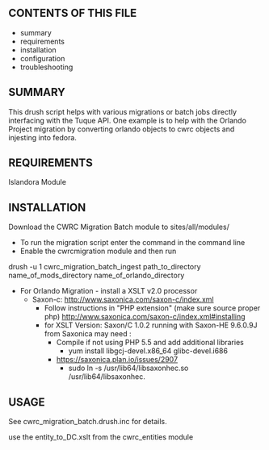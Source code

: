 
CONTENTS OF THIS FILE
---------------------

 * summary
 * requirements
 * installation
 * configuration
 * troubleshooting

SUMMARY
-------

This drush script helps with various migrations or batch jobs directly interfacing with the Tuque API. One example is to help with the Orlando Project migration by converting orlando objects to cwrc objects and injesting into fedora.

REQUIREMENTS
------------

Islandora Module

INSTALLATION
------------

Download the CWRC Migration Batch module to sites/all/modules/

* To run the migration script enter the command in the command line
* Enable the cwrcmigration module and then run 

drush -u 1 cwrc_migration_batch_ingest path_to_directory name_of_mods_directory name_of_orlando_directory

* For Orlando Migration - install a XSLT v2.0 processor
  * Saxon-c: http://www.saxonica.com/saxon-c/index.xml
    * Follow instructions in "PHP extension" (make sure source proper php)
        http://www.saxonica.com/saxon-c/index.xml#installing
    * for XSLT Version: Saxon/C 1.0.2 running with Saxon-HE 9.6.0.9J from Saxonica may need :
      * Compile if not using PHP 5.5 and add additional libraries
        * yum install libgcj-devel.x86_64 glibc-devel.i686
      * https://saxonica.plan.io/issues/2907
        * sudo ln -s /usr/lib64/libsaxonhec.so /usr/lib64/libsaxonhec.
     


USAGE
-----

See cwrc_migration_batch.drush.inc for details.

use the entity_to_DC.xslt from the cwrc_entities module
